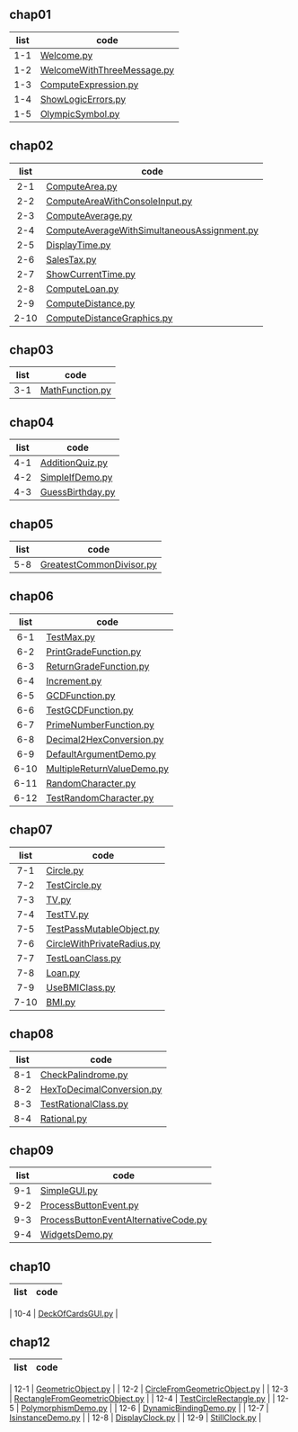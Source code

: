 
## chap01

| **list** | **code** |
| :------: | ---------|
| 1-1 | [Welcome.py](Welcome.py) |
| 1-2 | [WelcomeWithThreeMessage.py](WelcomeWithThreeMessage.py) |
| 1-3 | [ComputeExpression.py](ComputeExpression.py) |
| 1-4 | [ShowLogicErrors.py](ShowLogicErrors.py) |
| 1-5 | [OlympicSymbol.py](OlympicSymbol.py) |

## chap02

| **list** | **code** |
| :------: | ---------|
| 2-1 | [ComputeArea.py](ComputeArea.py) |
| 2-2 | [ComputeAreaWithConsoleInput.py](ComputeAreaWithConsoleInput.py) |
| 2-3 | [ComputeAverage.py](ComputeAverage.py) |
| 2-4 | [ComputeAverageWithSimultaneousAssignment.py](ComputeAverageWithSimultaneousAssignment.py) |
| 2-5 | [DisplayTime.py](DisplayTime.py) |
| 2-6 | [SalesTax.py](SalesTax.py) |
| 2-7 | [ShowCurrentTime.py](ShowCurrentTime.py) |
| 2-8 | [ComputeLoan.py](ComputeLoan.py) |
| 2-9 | [ComputeDistance.py](ComputeDistance.py) |
| 2-10 | [ComputeDistanceGraphics.py](ComputeDistanceGraphics.py) |

## chap03

| **list** | **code** |
| :------: | ---------|
| 3-1 | [MathFunction.py](mathFunction.py) |


## chap04

| **list** | **code** |
| :------: | ---------|
| 4-1 | [AdditionQuiz.py](AdditionQuiz.py) |
| 4-2 | [SimpleIfDemo.py](SimpleIfDemo.py) |
| 4-3 | [GuessBirthday.py](GuessBirthday.py) |

## chap05

| **list** | **code** |
| :------: | ---------|
| 5-8 | [GreatestCommonDivisor.py](GreatestCommonDivisor.py) |


## chap06

| **list** | **code** |
| :------: | ---------|
| 6-1 | [TestMax.py](TestMax.py) |
| 6-2 | [PrintGradeFunction.py](PrintGradeFunction.py) |
| 6-3 | [ReturnGradeFunction.py](ReturnGradeFunction.py) |
| 6-4 | [Increment.py](Increment.py) |
| 6-5 | [GCDFunction.py](GCDFunction.py) |
| 6-6 | [TestGCDFunction.py](TestGCDFunction.py) |
| 6-7 | [PrimeNumberFunction.py](PrimeNumberFunction.py) |
| 6-8 | [Decimal2HexConversion.py](Decimal2HexConversion.py) |
| 6-9 | [DefaultArgumentDemo.py](DefaultArgumentDemo.py) |
| 6-10 | [MultipleReturnValueDemo.py](MultipleReturnValueDemo.py) |
| 6-11 | [RandomCharacter.py](RandomCharacter.py) |
| 6-12 | [TestRandomCharacter.py](TestRandomCharacter.py) |

## chap07

| **list** | **code** |
| :------: | ---------|
| 7-1 | [Circle.py](Circle.py) |
| 7-2 | [TestCircle.py](TestCircle.py) |
| 7-3 | [TV.py](TV.py) |
| 7-4 | [TestTV.py](TestTV.py) |
| 7-5 | [TestPassMutableObject.py](TestPassMutableObject.py) |
| 7-6 | [CircleWithPrivateRadius.py](CircleWithPrivateRadius.py) |
| 7-7 | [TestLoanClass.py](TestLoanClass.py) |
| 7-8 | [Loan.py](Loan.py) |
| 7-9 | [UseBMIClass.py](UseBMIClass.py) |
| 7-10 | [BMI.py](BMI.py) |

## chap08

| **list** | **code** |
| :------: | ---------|
| 8-1 | [CheckPalindrome.py](CheckPalindrome.py) |
| 8-2 | [HexToDecimalConversion.py](HexToDecimalConversion.py) |
| 8-3 | [TestRationalClass.py](TestRationalClass.py) |
| 8-4 | [Rational.py](Rational.py) |

## chap09

| **list** | **code** |
| :------: | ---------|
| 9-1 | [SimpleGUI.py](SimpleGUI.py) |
| 9-2 | [ProcessButtonEvent.py](ProcessButtonEvent.py) |
| 9-3 | [ProcessButtonEventAlternativeCode.py](ProcessButtonEventAlternativeCode.py) |
| 9-4 | [WidgetsDemo.py](WidgetsDemo.py) |

## chap10

| **list** | **code** |
| :------: | ---------|

| 10-4 | [DeckOfCardsGUI.py](DeckOfCardsGUI.py) |


## chap12

| **list** | **code** |
| :------: | ---------|

| 12-1 | [GeometricObject.py](GeometricObject.py) |
| 12-2 | [CircleFromGeometricObject.py](CircleFromGeometricObject.py) |
| 12-3 | [RectangleFromGeometricObject.py](RectangleFromGeometricObject.py) |
| 12-4 | [TestCircleRectangle.py](TestCircleRectangle.py) |
| 12-5 | [PolymorphismDemo.py](PolymorphismDemo.py) |
| 12-6 | [DynamicBindingDemo.py](DynamicBindingDemo.py) |
| 12-7 | [IsinstanceDemo.py](IsinstanceDemo.py) |
| 12-8 | [DisplayClock.py](DisplayClock.py) |
| 12-9 | [StillClock.py](StillClock.py) |